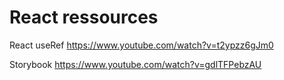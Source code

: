 # React ressources

React useRef https://www.youtube.com/watch?v=t2ypzz6gJm0

Storybook https://www.youtube.com/watch?v=gdlTFPebzAU